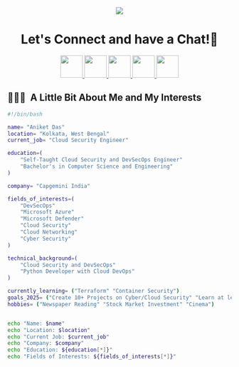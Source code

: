 
<!--
**aniket-cs/aniket-cs** is a ✨ _special_ ✨ repository because its `README.md` (this file) appears on your GitHub profile.

Here are some ideas to get you started:

- 🔭 I’m currently working on ...
- 🌱 I’m currently learning ...
- 👯 I’m looking to collaborate on ...
- 🤔 I’m looking for help with ...
- 💬 Ask me about ...
- 📫 How to reach me: ...
- 😄 Pronouns: ...
- ⚡ Fun fact: ...
-->

<p align="center">
  <img src="https://capsule-render.vercel.app/api?type=waving&color=gradient&text=Hello!&animation=fadeIn&height=100&section=header"/>
</p>

<h1 align="center">
  Let's Connect and have a Chat!💬
</h1>

<p align="center">
<a href="https://www.linkedin.com/in/aniket-cs/">
  <img height="50" src="https://cdn0.iconfinder.com/data/icons/social-media-2474/128/linkedin_linked_interface_media_social_network-512.png"/>
</a>
<a href="https://www.hackerrank.com/profile/aniket_cs">
  <img height="50" src="https://cdn4.iconfinder.com/data/icons/logos-and-brands/512/160_Hackerrank_logo_logos-1024.png"/>
</a>
<a href="https://www.instagram.com/aniketdas.in/">
  <img height="50" src="https://cdn0.iconfinder.com/data/icons/social-media-2474/128/instagram_social_media_social_media_network-128.png"/>
</a>
<a href="https://www.facebook.com">
  <img height="50" src="https://cdn0.iconfinder.com/data/icons/social-media-2474/128/facebook_social_media_social_media_network-128.png"/>
</a>
<a href="https://hashnode.com/">
  <img height="50" src="https://cdn.hashnode.com/res/hashnode/image/upload/v1611902473383/CDyAuTy75.png?auto=compress"/>
</a>
</p>

<h2> 👨🏻‍💻 &nbsp;A Little Bit About Me and My Interests</h2>

```bash
#!/bin/bash

name= "Aniket Das"
location= "Kolkata, West Bengal"
current_job= "Cloud Security Engineer"

education=(
    "Self-Taught Cloud Security and DevSecOps Engineer"
    "Bachelor's in Computer Science and Engineering"
)

company= "Capgemini India"

fields_of_interests=(
    "DevSecOps"
    "Microsoft Azure"
    "Microsoft Defender"
    "Cloud Security"
    "Cloud Networking"
    "Cyber Security"
)

technical_background=(
    "Cloud Security and DevSecOps"
    "Python Developer with Cloud DevOps"
)

currently_learning= ("Terraform" "Container Security")
goals_2025= ("Create 10+ Projects on Cyber/Cloud Security" "Learn at least 3 new Technologies")
hobbies= ("Newspaper Reading" "Stock Market Investment" "Cinema")


echo "Name: $name"
echo "Location: $location"
echo "Current Job: $current_job"
echo "Company: $company"
echo "Education: ${education[*]}"
echo "Fields of Interests: ${fields_of_interests[*]}"
```
